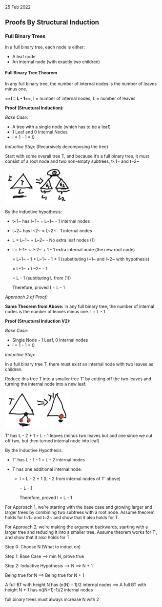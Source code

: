 25 Feb 2022

## Proofs By Structural Induction

### Full Binary Trees

In a full binary tree, each node is either:

- A leaf node
- An internal node (with exactly two children)



#### Full Binary Tree Theorem

In any full binary tree, the number of internal nodes is the number of leaves minus one.

==**I = L - 1**==, 		I = number of internal nodes, L = number of leaves



**Proof (Structural Induction):**

*Base Case:*

- A tree with a single node (which has to be a leaf)
- 1 Leaf and 0 Internal Nodes
- I = 1 - 1 = 0

*Inductive Step:* (Recursively decomposing the tree)

Start with some overall tree T, and because it’s a full binary tree, it must consist of a root node and two non-empty subtrees, t~1~ and t~2~

<img src="images/image-20220304004909088.png" alt="image-20220304004909088" style="zoom:33%;" />

By the inductive hypothesis:

- t~1~ has I~1~ = L~1~ - 1 internal nodes
- t~2~ has I~2~ = L~2~ - 1 internal nodes



- L = L~1~ + L~2~ - No extra leaf nodes (1)

- I = I~1~ + I~2~ + 1 - 1 extra internal node (the new root node)

    = L~1~ - 1 + L~1~ - 1 + 1 (substituting I~1~ and I~2~ with hypothesis)

    = L~1~ + L~2~ - 1

    = L - 1 (subtituting L from (1))

  Therefore, proved I = L - 1



*Approach 2 of Proof:*

**Same Theorem from Above:** In any full binary tree, the number of internal nodes is the number of leaves minus one.				I = L - 1

**Proof (Structural Induction V2):**

*Base Case:*

- Single Node - 1 Leaf, 0 Internal nodes
- I = 1 - 1 = 0

*Inductive Step:*

In a full binary tree T, there must exist an internal node with two leaves as children.

Reduce this tree T into a smaller tree T’ by cutting off the two leaves and turning the internal node into a new leaf.

<img src="images/image-20220304005218237.png" alt="image-20220304005218237" style="zoom:33%;" />

T’ has L - 2 + 1 = L - 1 leaves (minus two leaves but add one since we cut off two, but then turned internal node into leaf)

By the Inductive Hypothesis:

- T’ has L - 1 - 1 = L - 2 internal nodes

- T has one additional internal node:

  - I = L - 2 + 1 (L - 2 from internal nodes of T’ above)

      = L - 1

    Therefore, proved I = L - 1



For Approach 1, we’re starting with the base case and growing larger and larger trees by combining two subtrees with a root node. Assume theorem holds for t~1~ and t~2~ and show that it also holds for T.

For Approach 2, we’re making the argument backwards, starting with a larger tree and reducing it into a smaller tree. Assume theorem works for T’, and show that it also holds for T.



Step 0: Choose N (What to induct on)

Step 1: Base Case –> min N, prove true

Step 2: Inductive Hypothesis –> N ==> N + 1



Being true for N ==> Being true for N + 1

A full BT with height N has (n(N) - 1)/2 internal nodes ==> A full BT with height N + 1 has n((N+1)-1)/2 internal nodes



full binary trees must always increase N with 2 
